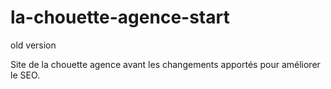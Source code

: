 # la-chouette-agence-start
old version

Site de la chouette agence avant les changements apportés pour améliorer le SEO.
